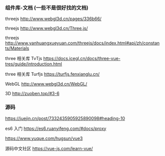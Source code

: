 <!-- ---
sidebar: false
prev: false
next: false
search: false
aside: false
title: '前端工具'
--- -->

### 组件库-文档 (一些不是很好找的文档)

threejs http://www.webgl3d.cn/pages/336b66/

threejs http://www.webgl3d.cn/Three.js/

threejs http://www.yanhuangxueyuan.com/threejs/docs/index.html#api/zh/constants/Materials

three 相关库 TvTjs https://docs.icegl.cn/docs/three-vue-tres/guide/introduction.html

three 相关库 Turfjs https://turfjs.fenxianglu.cn/

WebGL http://www.webgl3d.cn/WebGL/

3D http://zuoben.top/#3-6


### 源码

https://juejin.cn/post/7332435905925890098#heading-10

es6 入门 https://es6.ruanyifeng.com/#docs/proxy

https://www.yuque.com/hugsun/vue3

源码中文社区 https://vue-js.com/learn-vue/